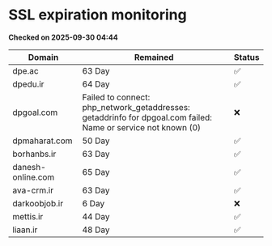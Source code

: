 # SSL expiration monitoring

**Checked on 2025-09-30 04:44**

| Domain | Remained | Status       |
|--------|----------|--------------|
| dpe.ac     | 63 Day   | ✅ |
| dpedu.ir     | 64 Day   | ✅ |
| dpgoal.com     | Failed to connect: php_network_getaddresses: getaddrinfo for dpgoal.com failed: Name or service not known (0)       | ❌ |
| dpmaharat.com     | 50 Day   | ✅ |
| borhanbs.ir     | 63 Day   | ✅ |
| danesh-online.com     | 65 Day   | ✅ |
| ava-crm.ir     | 63 Day   | ✅ |
| darkoobjob.ir     | 6 Day   | ❌ |
| mettis.ir     | 44 Day   | ✅ |
| liaan.ir     | 48 Day   | ✅ |
